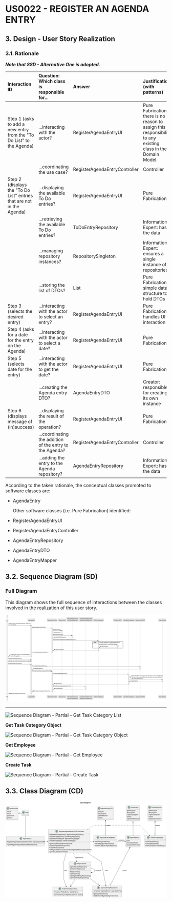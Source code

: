 # US0022 - REGISTER AN AGENDA ENTRY

## 3. Design - User Story Realization 

### 3.1. Rationale

_**Note that SSD - Alternative One is adopted.**_

| Interaction ID                                                                                                     | Question: Which class is responsible for...                | Answer                          | Justification (with patterns)                                                                                            |
|:-------------------------------------------------------------------------------------------------------------------|:-----------------------------------------------------------|:--------------------------------|:-------------------------------------------------------------------------------------------------------------------------|
| Step 1 (asks to add a new entry from the "To Do List" to the Agenda)                                               | ...interacting with the actor?                             | RegisterAgendaEntryUI           | Pure Fabrication: there is no reason to assign this responsibility to any existing class in the Domain Model.            |
|                                                                                                                    | ...coordinating the use case?                              | RegisterAgendaEntryController   | Controller                                                                                                               |
| Step 2 (displays the "To Do List" entries that are not in the Agenda)                                              | ...displaying the available To Do entries?                 | RegisterAgendaEntryUI           | Pure Fabrication                                                                                                         |
|                                                                                                                    | ...retrieving the available To Do entries?                 | ToDoEntryRepository             | Information Expert: has the data                                                                                          |
|                                                                                                                    | ...managing repository instances?                          | RepositorySingleton             | Information Expert: ensures a single instance of repositories                                                             |
|                                                                                                                    | ...storing the list of DTOs?                               | List<ToDoEntryDTO>              | Pure Fabrication: simple data structure to hold DTOs                                                                     |
| Step 3 (selects the desired entry)                                                                                 | ...interacting with the actor to select an entry?          | RegisterAgendaEntryUI           | Pure Fabrication: handles UI interaction                                                                                 |
| Step 4 (asks for a date for the entry on the Agenda)                                                               | ...interacting with the actor to select a date?            | RegisterAgendaEntryUI           | Pure Fabrication                                                                                                         |
| Step 5 (selects date for the entry)                                                                                | ...interacting with the actor to get the date?             | RegisterAgendaEntryUI           | Pure Fabrication                                                                                                         |
|                                                                                                                    | ...creating the Agenda entry DTO?                          | AgendaEntryDTO                  | Creator: responsible for creating its own instance                                                                       |
| Step 6 (displays message of (in)success)                                                                           | ...displaying the result of the operation?                 | RegisterAgendaEntryUI           | Pure Fabrication                                                                                                         |
|                                                                                                                    | ...coordinating the addition of the entry to the Agenda?   | RegisterAgendaEntryController   | Controller                                                                                                               |
|                                                                                                                    | ...adding the entry to the Agenda repository?              | AgendaEntryRepository           | Information Expert: has the data                                                                                          |

According to the taken rationale, the conceptual classes promoted to software classes are: 

* AgendaEntry


  Other software classes (i.e. Pure Fabrication) identified: 

*  RegisterAgendaEntryUI
*  RegisterAgendaEntryController
*  AgendaEntryRepository
*  AgendaEntryDTO
*  AgendaEntryMapper


## 3.2. Sequence Diagram (SD)
### Full Diagram

This diagram shows the full sequence of interactions between the classes involved in the realization of this user story.

![Class Diagram](svg/us022-sequence-diagram-full.svg)

****

![Sequence Diagram - Partial - Get Task Category List](svg/us022-sequence-diagram-partial-get-task-category-list.svg)

**Get Task Category Object**

![Sequence Diagram - Partial - Get Task Category Object](svg/us006-sequence-diagram-partial-get-task-category.svg)

**Get Employee**

![Sequence Diagram - Partial - Get Employee](svg/us006-sequence-diagram-partial-get-systemUser.svg)

**Create Task**

![Sequence Diagram - Partial - Create Task](svg/us006-sequence-diagram-partial-create-task.svg)



## 3.3. Class Diagram (CD)

![Sequence Diagram - Full](svg/us022-class-diagram-Class_Diagram.svg)
